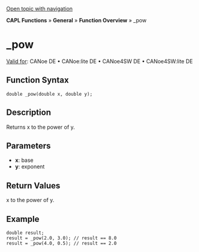 [Open topic with navigation](../../../../../CANoeDEFamily.htm#Topics/CAPLFunctions/Other/Functions/CAPLfunctionPow.md)

**CAPL Functions** » **General** » **Function Overview** » _pow

# _pow

[Valid for](../../../Shared/FeatureAvailability.md): CANoe DE • CANoe:lite DE • CANoe4SW DE • CANoe4SW:lite DE

## Function Syntax

```plaintext
double _pow(double x, double y);
```

## Description

Returns x to the power of y.

## Parameters

- **x**: base
- **y**: exponent

## Return Values

x to the power of y.

## Example

```plaintext
double result;
result = _pow(2.0, 3.0); // result == 8.0
result = _pow(4.0, 0.5); // result == 2.0
```
